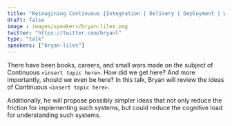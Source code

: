 ```yaml
---
title: "Reimagining Continuous {Integration | Delivery | Deployment | Whatever}"
draft: false
image : images/speakers/bryan-liles.png
twitter: "https://twitter.com/bryanl"
type: "talk"
speakers: ["bryan-liles"]
---
```


There have been books, careers, and small wars made on the subject of Continuous `<insert topic here>`. How did we get here? And more importantly, should we even be here? In this talk, Bryan will review the ideas of Continuous `<insert topic here>`. 

Additionally, he will propose possibly simpler ideas that not only reduce the friction for implementing such systems, but could reduce the cognitive load for understanding such systems.
 
